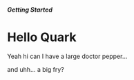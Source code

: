 ##### Getting Started

# Hello Quark

Yeah hi can I have a large doctor pepper...

and uhh... a big fry?
